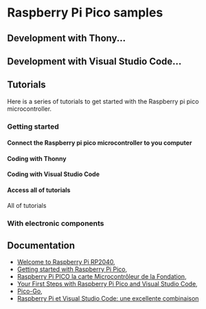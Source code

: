 # Raspberry Pi Pico samples

## Development with Thony... 

## Development with Visual Studio Code...

## Tutorials

Here is a series of tutorials to get started with the Raspberry pi pico microcontroller.

### Getting started

#### Connect the Raspberry pi pico microcontroller to you computer

#### Coding with Thonny

#### Coding with Visual Studio Code

#### Access all of tutorials

All of tutorials 

### With electronic components

## Documentation

* [Welcome to Raspberry Pi RP2040](https://www.raspberrypi.org/documentation/rp2040/getting-started/),
* [Getting started with Raspberry Pi Pico](https://projects.raspberrypi.org/en/projects/getting-started-with-the-pico),
* [Raspberry Pi PICO la carte Microcontrôleur de la Fondation](https://www.framboise314.fr/raspberry-pi-pico-la-carte-microcontroleur-de-la-fondation/#Connecter_la_carte_Pico_en_USB),
* [Your First Steps with Raspberry Pi Pico and Visual Studio Code](https://dev.to/blues/your-first-steps-with-raspberry-pi-pico-and-visual-studio-code-4jbd),
* [Pico-Go](https://marketplace.visualstudio.com/items?itemName=ChrisWood.pico-go),
* [Raspberry Pi et Visual Studio Code: une excellente combinaison](https://www.netcost-security.fr/actualites/5363/raspberry-pi-et-visual-studio-code-une-excellente-combinaison/#Code_pour_le_Pico_dans_Code)
